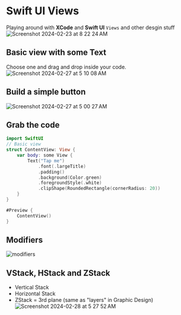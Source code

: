 # Swift UI Views
Playing around with **XCode** and **Swift UI** `Views` and other desgin stuff<br>
![Screenshot 2024-02-23 at 8 22 24 AM](https://github.com/danielurra/swift-ui-views/assets/51704179/8c0d1025-7fac-4cb0-b6b7-43abe78bcd86)<br>
## Basic view with some Text
Choose one and drag and drop inside your code.<br>
![Screenshot 2024-02-27 at 5 10 08 AM](https://github.com/danielurra/swift-ui-views/assets/51704179/d8d48c59-67b9-4339-9ef1-be665b49db56)<br>
## Build a simple button
![Screenshot 2024-02-27 at 5 00 27 AM](https://github.com/danielurra/swift-ui-views/assets/51704179/c5c99c60-eb6c-4f93-9282-7017f17679b6)<br>
## Grab the code
```swift
import SwiftUI
// Basic view
struct ContentView: View {
    var body: some View {
        Text("Tap me")
            .font(.largeTitle)
            .padding()
            .background(Color.green)
            .foregroundStyle(.white)
            .clipShape(RoundedRectangle(cornerRadius: 20))
    }
}

#Preview {
    ContentView()
}
```
## Modifiers
![modifiers](https://github.com/danielurra/swift-ui-views/assets/51704179/12e045e8-5365-4349-af7a-f6bda8892b81)<br>
## VStack, HStack and ZStack
* Vertical Stack
* Horizontal Stack
* ZStack = 3rd plane (same as "layers" in Graphic Design)
![Screenshot 2024-02-28 at 5 27 52 AM](https://github.com/danielurra/swift-ui-views/assets/51704179/de0867a4-1ddc-41c6-84f0-ec9e927db1a3)<br>
